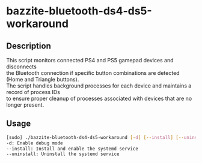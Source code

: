 # bazzite-bluetooth-ds4-ds5-workaround

## Description

This script monitors connected PS4 and PS5 gamepad devices and disconnects  
the Bluetooth connection if specific button combinations are detected (Home and Triangle buttons).  
The script handles background processes for each device and maintains a record of process IDs  
to ensure proper cleanup of processes associated with devices that are no longer present.

## Usage

  ```bash
  [sudo] ./bazzite-bluetooth-ds4-ds5-workaround [-d] [--install] [--uninstall]
  -d: Enable debug mode
  --install: Install and enable the systemd service
  --uninstall: Uninstall the systemd service
